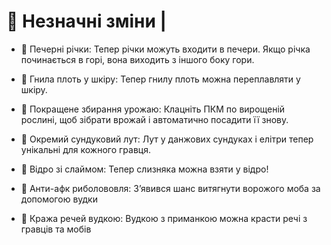 # 🔰 Незначні зміни |

- 🌊 Печерні річки: Тепер річки можуть входити в печери. Якщо річка починається в горі, вона виходить з іншого боку гори.

- 🧴 Гнила плоть у шкіру: Тепер гнилу плоть можна переплавляти у шкіру.

- 🌾 Покращене збирання урожаю: Клацніть ПКМ по вирощеній рослині, щоб зібрати врожай і автоматично посадити її знову.

- 🎒 Окремий сундуковий лут: Лут у данжових сундуках і елітри тепер унікальні для кожного гравця.

- 🐌 Відро зі слаймом: Тепер слизняка можна взяти у відро!

- 🎣 Анти-афк риболововля: Зʼявився шанс витягнути ворожого моба за допомогою вудки

- 🥷 Кража речей вудкою: Вудкою з приманкою можна красти речі з гравців та мобів
